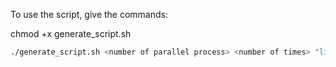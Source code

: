 To use the script, give the commands:

chmod +x generate_script.sh

```bash
./generate_script.sh <number of parallel process> <number of times> "list of times to skip"
```
